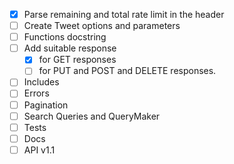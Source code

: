 - [x] Parse remaining and total rate limit in the header
- [ ] Create Tweet options and parameters
- [ ] Functions docstring
- [ ] Add suitable response 
    - [x] for GET responses
    - [ ] for PUT and POST and DELETE responses.
- [ ] Includes
- [ ] Errors
- [ ] Pagination
- [ ] Search Queries and QueryMaker
- [ ] Tests
- [ ] Docs
- [ ] API v1.1
